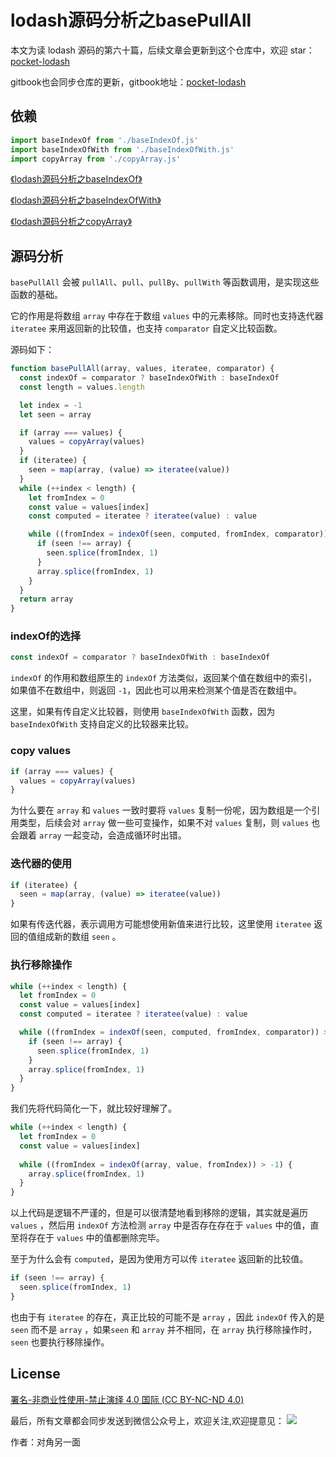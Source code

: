 # lodash源码分析之basePullAll

本文为读 lodash 源码的第六十篇，后续文章会更新到这个仓库中，欢迎 star：[pocket-lodash](https://github.com/yeyuqiudeng/pocket-lodash)

gitbook也会同步仓库的更新，gitbook地址：[pocket-lodash](https://www.gitbook.com/book/yeyuqiudeng/pocket-lodash/details)

## 依赖

```javascript
import baseIndexOf from './baseIndexOf.js'
import baseIndexOfWith from './baseIndexOfWith.js'
import copyArray from './copyArray.js'
```

[《lodash源码分析之baseIndexOf》](./baseIndexOf.md)

[《lodash源码分析之baseIndexOfWith》](./baseIndexOfWith.md)

[《lodash源码分析之copyArray》](./copyArray.md)

## 源码分析

`basePullAll` 会被 `pullAll`、`pull`、`pullBy`、`pullWith` 等函数调用，是实现这些函数的基础。

它的作用是将数组 `array` 中存在于数组 `values` 中的元素移除。同时也支持迭代器 `iteratee` 来用返回新的比较值，也支持 `comparator` 自定义比较函数。

源码如下：

```javascript
function basePullAll(array, values, iteratee, comparator) {
  const indexOf = comparator ? baseIndexOfWith : baseIndexOf
  const length = values.length

  let index = -1
  let seen = array

  if (array === values) {
    values = copyArray(values)
  }
  if (iteratee) {
    seen = map(array, (value) => iteratee(value))
  }
  while (++index < length) {
    let fromIndex = 0
    const value = values[index]
    const computed = iteratee ? iteratee(value) : value

    while ((fromIndex = indexOf(seen, computed, fromIndex, comparator)) > -1) {
      if (seen !== array) {
        seen.splice(fromIndex, 1)
      }
      array.splice(fromIndex, 1)
    }
  }
  return array
}
```

### indexOf的选择

```javascript
const indexOf = comparator ? baseIndexOfWith : baseIndexOf
```

`indexOf` 的作用和数组原生的 `indexOf` 方法类似，返回某个值在数组中的索引，如果值不在数组中，则返回 `-1`，因此也可以用来检测某个值是否在数组中。

这里，如果有传自定义比较器，则使用 `baseIndexOfWith` 函数，因为 `baseIndexOfWith` 支持自定义的比较器来比较。

### copy values

```javascript
if (array === values) {
  values = copyArray(values)
}
```

为什么要在 `array` 和 `values` 一致时要将 `values` 复制一份呢，因为数组是一个引用类型，后续会对 `array` 做一些可变操作，如果不对 `values` 复制，则 `values` 也会跟着 `array` 一起变动，会造成循环时出错。

### 迭代器的使用

```javascript
if (iteratee) {
  seen = map(array, (value) => iteratee(value))
}
```

如果有传迭代器，表示调用方可能想使用新值来进行比较，这里使用 `iteratee` 返回的值组成新的数组 `seen` 。

### 执行移除操作

```javascript
while (++index < length) {
  let fromIndex = 0
  const value = values[index]
  const computed = iteratee ? iteratee(value) : value

  while ((fromIndex = indexOf(seen, computed, fromIndex, comparator)) > -1) {
    if (seen !== array) {
      seen.splice(fromIndex, 1)
    }
    array.splice(fromIndex, 1)
  }
}
```

我们先将代码简化一下，就比较好理解了。

```javascript
while (++index < length) {
  let fromIndex = 0
  const value = values[index]
  
  while ((fromIndex = indexOf(array, value, fromIndex)) > -1) {
    array.splice(fromIndex, 1)
  }
}
```

以上代码是逻辑不严谨的，但是可以很清楚地看到移除的逻辑，其实就是遍历 `values` ，然后用 `indexOf` 方法检测 `array` 中是否存在存在于 `values` 中的值，直至将存在于 `values` 中的值都删除完毕。

至于为什么会有 `computed`，是因为使用方可以传 `iteratee` 返回新的比较值。

```javascript
if (seen !== array) {
  seen.splice(fromIndex, 1)
}
```

也由于有 `iteratee` 的存在，真正比较的可能不是 `array` ，因此 `indexOf` 传入的是 `seen` 而不是 `array` ，如果`seen` 和 `array` 并不相同，在 `array` 执行移除操作时，`seen` 也要执行移除操作。 

## License

[署名-非商业性使用-禁止演绎 4.0 国际 (CC BY-NC-ND 4.0)](http://creativecommons.org/licenses/by-nc-nd/4.0/)

最后，所有文章都会同步发送到微信公众号上，欢迎关注,欢迎提意见：  ![](https://raw.githubusercontent.com/yeyuqiudeng/resource/master/images/qrcode_front-end-article.jpg) 

作者：对角另一面 